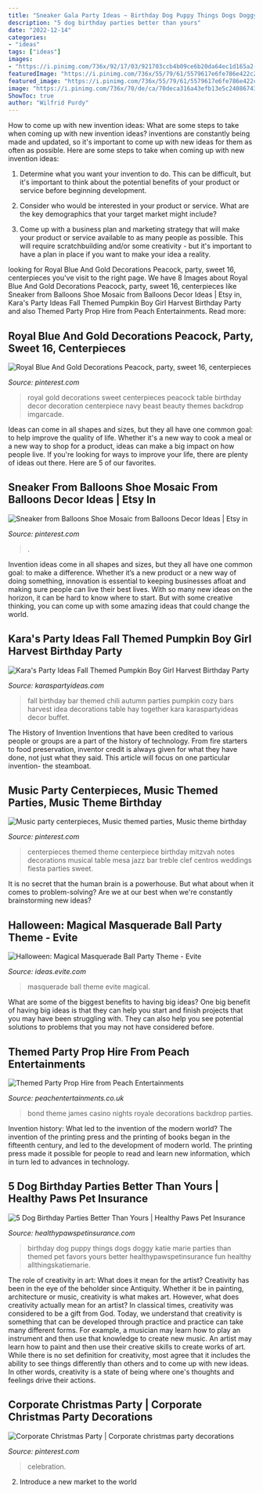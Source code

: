```yaml
---
title: "Sneaker Gala Party Ideas ~ Birthday Dog Puppy Things Dogs Doggy Katie Marie Parties Than Themed Pet Favors Yours Better Healthypawspetinsurance Fun Healthy Allthingskatiemarie"
description: "5 dog birthday parties better than yours"
date: "2022-12-14"
categories:
- "ideas"
tags: ["ideas"]
images:
- "https://i.pinimg.com/736x/92/17/03/921703ccb4b09ce6b20da64ec1d165a2--sweet--centerpieces-gold-decorations.jpg"
featuredImage: "https://i.pinimg.com/736x/55/79/61/5579617e6fe786e422c2f2742bad7ed8.jpg"
featured_image: "https://i.pinimg.com/736x/55/79/61/5579617e6fe786e422c2f2742bad7ed8.jpg"
image: "https://i.pinimg.com/736x/70/de/ca/70deca316a43efb13e5c24086743b7d7.jpg"
ShowToc: true
author: "Wilfrid Purdy"
---
```



How to come up with new invention ideas: What are some steps to take when coming up with new invention ideas?
inventions are constantly being made and updated, so it's important to come up with new ideas for them as often as possible. Here are some steps to take when coming up with new invention ideas:
1. Determine what you want your invention to do. This can be difficult, but it's important to think about the potential benefits of your product or service before beginning development.

2. Consider who would be interested in your product or service. What are the key demographics that your target market might include?

3. Come up with a business plan and marketing strategy that will make your product or service available to as many people as possible. This will require scratchbuilding and/or some creativity - but it's important to have a plan in place if you want to make your idea a reality.


	

		
looking for Royal Blue And Gold Decorations Peacock, party, sweet 16, centerpieces you've visit to the right page. We have 8 Images about Royal Blue And Gold Decorations Peacock, party, sweet 16, centerpieces like Sneaker from Balloons Shoe Mosaic from Balloons Decor Ideas | Etsy in, Kara&#039;s Party Ideas Fall Themed Pumpkin Boy Girl Harvest Birthday Party and also Themed Party Prop Hire from Peach Entertainments. Read more:
		
    
## Royal Blue And Gold Decorations Peacock, Party, Sweet 16, Centerpieces

<img loading=lazy src="https://i.pinimg.com/736x/92/17/03/921703ccb4b09ce6b20da64ec1d165a2--sweet--centerpieces-gold-decorations.jpg" onerror="this.onerror=null;this.src='https://tse4.mm.bing.net/th?id=OIP.OUjourJtbcKFAFO9J71kGwHaHa&amp;pid=15.1';" alt="Royal Blue And Gold Decorations Peacock, party, sweet 16, centerpieces">

_Source: pinterest.com_

>royal gold decorations sweet centerpieces peacock table birthday decor decoration centerpiece navy beast beauty themes backdrop imgarcade. 

	

Ideas can come in all shapes and sizes, but they all have one common goal: to help improve the quality of life. Whether it's a new way to cook a meal or a new way to shop for a product, ideas can make a big impact on how people live. If you're looking for ways to improve your life, there are plenty of ideas out there. Here are 5 of our favorites.

    
## Sneaker From Balloons Shoe Mosaic From Balloons Decor Ideas | Etsy In

<img loading=lazy src="https://i.pinimg.com/736x/70/de/ca/70deca316a43efb13e5c24086743b7d7.jpg" onerror="this.onerror=null;this.src='https://tse1.mm.bing.net/th?id=OIP.qhMeJmOJfwbh-rhnYsmKxwHaJ3&amp;pid=15.1';" alt="Sneaker from Balloons Shoe Mosaic from Balloons Decor Ideas | Etsy in">

_Source: pinterest.com_

>. 

	

Invention ideas come in all shapes and sizes, but they all have one common goal: to make a difference. Whether it’s a new product or a new way of doing something, innovation is essential to keeping businesses afloat and making sure people can live their best lives. With so many new ideas on the horizon, it can be hard to know where to start. But with some creative thinking, you can come up with some amazing ideas that could change the world.

    
## Kara&#039;s Party Ideas Fall Themed Pumpkin Boy Girl Harvest Birthday Party

<img loading=lazy src="http://www.karaspartyideas.com/wp-content/uploads/2012/11/IMG_4335_600x900.jpg" onerror="this.onerror=null;this.src='https://tse3.mm.bing.net/th?id=OIP.dy-YZldjLBJrsSZX8r9c1QHaLH&amp;pid=15.1';" alt="Kara&#039;s Party Ideas Fall Themed Pumpkin Boy Girl Harvest Birthday Party">

_Source: karaspartyideas.com_

>fall birthday bar themed chili autumn parties pumpkin cozy bars harvest idea decorations table hay together kara karaspartyideas decor buffet. 

	

The History of Invention
Inventions that have been credited to various people or groups are a part of the history of technology. From fire starters to food preservation, inventor credit is always given for what they have done, not just what they said. This article will focus on one particular invention- the steamboat.

    
## Music Party Centerpieces, Music Themed Parties, Music Theme Birthday

<img loading=lazy src="https://i.pinimg.com/736x/e8/ed/eb/e8edeb7252d6c0ed56fc67da7817612d--music-party-centerpiece-ideas.jpg" onerror="this.onerror=null;this.src='https://tse4.mm.bing.net/th?id=OIP.Cbb1WBgTJmv7ttVZpgRjUQHaJ3&amp;pid=15.1';" alt="Music party centerpieces, Music themed parties, Music theme birthday">

_Source: pinterest.com_

>centerpieces themed theme centerpiece birthday mitzvah notes decorations musical table mesa jazz bar treble clef centros weddings fiesta parties sweet. 

	

It is no secret that the human brain is a powerhouse. But what about when it comes to problem-solving? Are we at our best when we're constantly brainstorming new ideas?

    
## Halloween: Magical Masquerade Ball Party Theme - Evite

<img loading=lazy src="http://ideas.evite.com/media/Magical-Masquerade-Ball-Mood-Board-1200.jpg" onerror="this.onerror=null;this.src='https://tse4.mm.bing.net/th?id=OIP.CxP8P_dgeqnCnN8mG0nl6AHaE8&amp;pid=15.1';" alt="Halloween: Magical Masquerade Ball Party Theme - Evite">

_Source: ideas.evite.com_

>masquerade ball theme evite magical. 

	

What are some of the biggest benefits to having big ideas?
One big benefit of having big ideas is that they can help you start and finish projects that you may have been struggling with. They can also help you see potential solutions to problems that you may not have considered before.

    
## Themed Party Prop Hire From Peach Entertainments

<img loading=lazy src="https://www.peachentertainments.co.uk/wp-content/uploads/2014/12/Bond-Backdrop.jpg" onerror="this.onerror=null;this.src='https://tse1.mm.bing.net/th?id=OIP.h5odWvveKXyvXNGv2ltQmwHaFj&amp;pid=15.1';" alt="Themed Party Prop Hire from Peach Entertainments">

_Source: peachentertainments.co.uk_

>bond theme james casino nights royale decorations backdrop parties. 

	

Invention history: What led to the invention of the modern world?
The invention of the printing press and the printing of books began in the fifteenth century, and led to the development of modern world. The printing press made it possible for people to read and learn new information, which in turn led to advances in technology.

    
## 5 Dog Birthday Parties Better Than Yours | Healthy Paws Pet Insurance

<img loading=lazy src="https://www.healthypawspetinsurance.com/blog/wp-content/uploads/dog_birthday_party7.jpg" onerror="this.onerror=null;this.src='https://tse4.mm.bing.net/th?id=OIP.7sn3B01EZ7lhLNxNLUolFgHaLG&amp;pid=15.1';" alt="5 Dog Birthday Parties Better Than Yours | Healthy Paws Pet Insurance">

_Source: healthypawspetinsurance.com_

>birthday dog puppy things dogs doggy katie marie parties than themed pet favors yours better healthypawspetinsurance fun healthy allthingskatiemarie. 

	

The role of creativity in art: What does it mean for the artist?
Creativity has been in the eye of the beholder since Antiquity. Whether it be in painting, architecture or music, creativity is what makes art. However, what does creativity actually mean for an artist? In classical times, creativity was considered to be a gift from God. Today, we understand that creativity is something that can be developed through practice and practice can take many different forms. For example, a musician may learn how to play an instrument and then use that knowledge to create new music. An artist may learn how to paint and then use their creative skills to create works of art. While there is no set definition for creativity, most agree that it includes the ability to see things differently than others and to come up with new ideas. In other words, creativity is a state of being where one's thoughts and feelings drive their actions.

    
## Corporate Christmas Party | Corporate Christmas Party Decorations

<img loading=lazy src="https://i.pinimg.com/736x/55/79/61/5579617e6fe786e422c2f2742bad7ed8.jpg" onerror="this.onerror=null;this.src='https://tse3.mm.bing.net/th?id=OIP.hyRBD3IJDFBZo5OeV9C9FgHaJ3&amp;pid=15.1';" alt="Corporate Christmas Party | Corporate christmas party decorations">

_Source: pinterest.com_

>celebration. 

	

2. Introduce a new market to the world 


